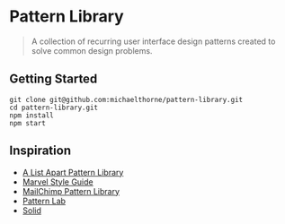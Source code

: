 # Pattern Library

> A collection of recurring user interface design patterns created to solve common design problems.

## Getting Started

```
git clone git@github.com:michaelthorne/pattern-library.git
cd pattern-library.git
npm install
npm start
```

## Inspiration

- [A List Apart Pattern Library](http://patterns.alistapart.com)
- [Marvel Style Guide](https://marvelapp.com/styleguide)
- [MailChimp Pattern Library](https://ux.mailchimp.com/patterns)
- [Pattern Lab](http://patternlab.io)
- [Solid](http://solid.buzzfeed.com)
